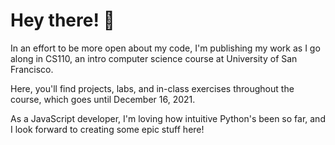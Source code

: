 # Hey there! 👋

In an effort to be more open about my code, I'm publishing my work as I go along in CS110, an intro computer science course at University of San Francisco.

Here, you'll find projects, labs, and in-class exercises throughout the course, which goes until December 16, 2021.

As a JavaScript developer, I'm loving how intuitive Python's been so far, and I look forward to creating some epic stuff here!
